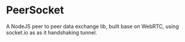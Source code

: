 # PeerSocket

A NodeJS peer to peer data exchange lib, built base on WebRTC, using socket.io as as it handshaking tunnel.

